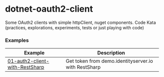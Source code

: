 # dotnet-oauth2-client
Some OAuth2 clients with simple httpClient, nuget components. Code Kata (practices, explorations, experiments, tests or just playing with code)

### Examples
|Example   	|Description   	| 
|---	|---	|
|[01-auth2-client-with-RestSharp](https://github.com/fernandezja/dotnet-oauth2-client/tree/main/01-auth2-client-with-RestSharp)   	| Get token from demo.identityserver.io with RestSharp  	|

